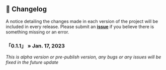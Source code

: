 ## <span class="emoji">📔</span> Changelog

A notice detailing the changes made in each version of the project will be included in every release.
Please submit an **[issue](https://github.com/Stawa/anvolt.py/issues)** if you believe there is something missing or an error.

### 「0.1.1」 » Jan. 17, 2023

_This is alpha version or pre-publish version, any bugs or any issues will be fixed in the future update_

